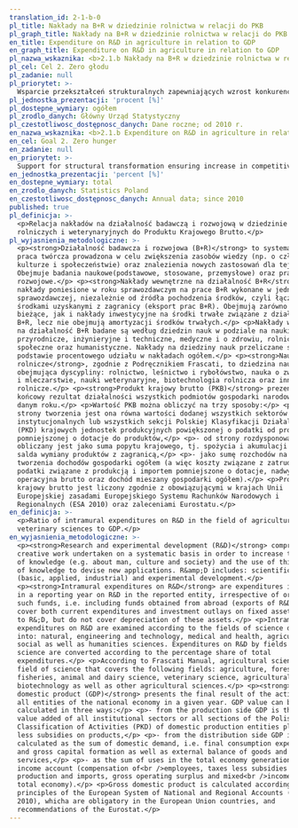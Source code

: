 ```yaml
---
translation_id: 2-1-b-0
pl_title: Nakłady na B+R w dziedzinie rolnictwa w relacji do PKB
pl_graph_title: Nakłady na B+R w dziedzinie rolnictwa w relacji do PKB
en_title: Expenditure on R&D in agriculture in relation to GDP
en_graph_title: Expenditure on R&D in agriculture in relation to GDP
pl_nazwa_wskaznika: <b>2.1.b Nakłady na B+R w dziedzinie rolnictwa w relacji do PKB</b>
pl_cel: Cel 2. Zero głodu
pl_zadanie: null
pl_priorytet: >-
  Wsparcie przekształceń strukturalnych zapewniających wzrost konkurencyjności gospodarstw rolnych i producentów rolno-spożywczych
pl_jednostka_prezentacji: 'procent [%]'
pl_dostepne_wymiary: ogółem
pl_zrodlo_danych: Główny Urząd Statystyczny
pl_czestotliwosc_dostępnosc_danych: Dane roczne; od 2010 r.
en_nazwa_wskaznika: <b>2.1.b Expenditure on R&D in agriculture in relation to GDP</b>
en_cel: Goal 2. Zero hunger
en_zadanie: null
en_priorytet: >-
  Support for structural transformation ensuring increase in competitiveness of agricultural holdings and agri-food producers
en_jednostka_prezentacji: 'percent [%]'
en_dostepne_wymiary: total
en_zrodlo_danych: Statistics Poland
en_czestotliwosc_dostępnosc_danych: Annual data; since 2010
published: true
pl_definicja: >-
  <p>Relacja nakładów na działalność badawczą i rozwojową w dziedzinie nauk
  rolniczych i weterynaryjnych do Produktu Krajowego Brutto.</p>
pl_wyjasnienia_metodologiczne: >-
  <p><strong>Działalność badawcza i rozwojowa (B+R)</strong> to systematyczna
  praca twórcza prowadzona w celu zwiększenia zasobów wiedzy (np. o człowieku,
  kulturze i społeczeństwie) oraz znalezienia nowych zastosowań dla tej wiedzy.
  Obejmuje badania naukowe(podstawowe, stosowane, przemysłowe) oraz prace
  rozwojowe.</p> <p><strong>Nakłady wewnętrzne na działalność B+R</strong> to
  nakłady poniesione w roku sprawozdawczym na prace B+R wykonane w jednostce
  sprawozdawczej, niezależnie od źródła pochodzenia środków, czyli łącznie ze
  środkami uzyskanymi z zagranicy (eksport prac B+R). Obejmują zarówno nakłady
  bieżące, jak i nakłady inwestycyjne na środki trwałe związane z działalnością
  B+R, lecz nie obejmują amortyzacji środków trwałych.</p> <p>Nakłady wewnętrzne
  na działalność B+R badane są według dziedzin nauk w podziale na nauki:
  przyrodnicze, inżynieryjne i techniczne, medyczne i o zdrowiu, rolnicze,
  społeczne oraz humanistyczne. Nakłady na dziedziny nauk przeliczane są na
  podstawie procentowego udziału w nakładach ogółem.</p> <p><strong>Nauki
  rolnicze</strong>, zgodnie z Podręcznikiem Frascati, to dziedzina nauk
  obejmująca dyscypliny: rolnictwo, leśnictwo i rybołówstwo, nauka o zwierzętach
  i mleczarstwie, nauki weterynaryjne, biotechnologia rolnicza oraz inne nauki
  rolnicze.</p> <p><strong>Produkt krajowy brutto (PKB)</strong> prezentuje
  końcowy rezultat działalności wszystkich podmiotów gospodarki narodowej w
  danym roku.</p> <p>Wartość PKB można obliczyć na trzy sposoby:</p> <p>- od
  strony tworzenia jest ona równa wartości dodanej wszystkich sektorów
  instytucjonalnych lub wszystkich sekcji Polskiej Klasyfikacji Działalności
  (PKD) krajowych jednostek produkcyjnych powiększonej o podatki od produktów i
  pomniejszonej o dotacje do produktów,</p> <p>- od strony rozdysponowania PKB
  obliczany jest jako suma popytu krajowego, tj. spożycia i akumulacji oraz
  salda wymiany produktów z zagranicą,</p> <p>- jako sumę rozchodów na rachunku
  tworzenia dochodów gospodarki ogółem (a więc koszty związane z zatrudnieniem,
  podatki związane z produkcją i importem pomniejszone o dotacje, nadwyżka
  operacyjna brutto oraz dochód mieszany gospodarki ogółem).</p> <p>Produkt
  krajowy brutto jest liczony zgodnie z obowiązującymi w krajach Unii
  Europejskiej zasadami Europejskiego Systemu Rachunków Narodowych i
  Regionalnych (ESA 2010) oraz zaleceniami Eurostatu.</p>
en_definicja: >-
  <p>Ratio of intramural expenditures on R&D in the field of agricultural and
  veterinary sciences to GDP.</p>
en_wyjasnienia_metodologiczne: >-
  <p><strong>Research and experimental development (R&D)</strong> comprises
  creative work undertaken on a systematic basis in order to increase the stock
  of knowledge (e.g. about man, culture and society) and the use of this stock
  of knowledge to devise new applications. R&amp;D includes: scientific research
  (basic, applied, industrial) and experimental development.</p>
  <p><strong>Intramural expenditures on R&D</strong> are expenditures incurred
  in a reporting year on R&D in the reported entity, irrespective of origin of
  such funds, i.e. including funds obtained from abroad (exports of R&D). They
  cover both current expenditures and investment outlays on fixed assets related
  to R&;D, but do not cover depreciation of these assets.</p> <p>Intramural
  expenditures on R&D are examined according to the fields of science divided
  into: natural, engineering and technology, medical and health, agricultural,
  social as well as humanities sciences. Expenditures on R&D by fields of
  science are converted according to the percentage share of total
  expenditures.</p> <p>According to Frascati Manual, agricultural science is a
  field of science that covers the following fields: agriculture, forestry, and
  fisheries, animal and dairy science, veterinary science, agricultural
  biotechnology as well as other agricultural sciences.</p> <p><strong>Gross
  domestic product (GDP)</strong> presents the final result of the activity of
  all entities of the national economy in a given year. GDP value can be
  calculated in three ways:</p> <p>- from the production side GDP is the sum of
  value added of all institutional sectors or all sections of the Polish
  Classification of Activities (PKD) of domestic production entities plus taxes
  less subsidies on products,</p> <p>- from the distribution side GDP is
  calculated as the sum of domestic demand, i.e. final consumption expenditure
  and gross capital formation as well as external balance of goods and
  services,</p> <p>- as the sum of uses in the total economy generation of
  income account (compensation of<br />employees, taxes less subsidies on
  production and imports, gross operating surplus and mixed<br />income of the
  total economy).</p> <p>Gross domestic product is calculated according to the
  principles of the European System of National and Regional Accounts (ESA
  2010), whicha are obligatory in the European Union countries, and
  recommendations of the Eurostat.</p>
---
```


